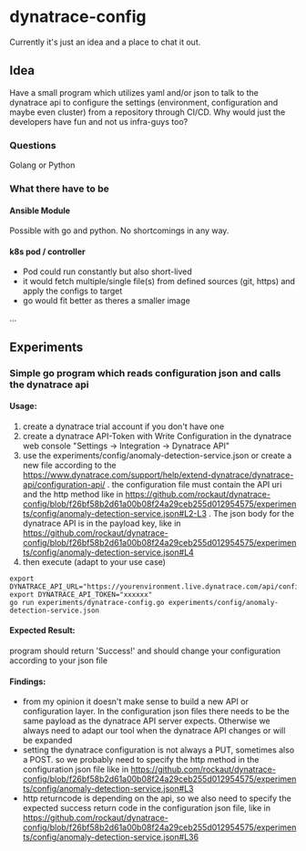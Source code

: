 # dynatrace-config
Currently it's just an idea and a place to chat it out.

## Idea

Have a small program which utilizes yaml and/or json to talk to the dynatrace api to configure the settings (environment, configuration and maybe even cluster) from a repository through CI/CD. Why would just the developers have fun and not us infra-guys too?

### Questions
Golang or Python

### What there have to be

#### Ansible Module

Possible with go and python. No shortcomings in any way.

#### k8s pod / controller

- Pod could run constantly but also short-lived
- it would fetch multiple/single file(s) from defined sources (git, https) and apply the configs to target
- go would fit better as theres a smaller image

...

## Experiments

### Simple go program which reads configuration json and calls the dynatrace api

#### Usage:
1. create a dynatrace trial account if you don't have one
2. create a dynatrace API-Token with Write Configuration in the dynatrace web console "Settings -> Integration -> Dynatrace API"
3. use the experiments/config/anomaly-detection-service.json or create a new file according to the https://www.dynatrace.com/support/help/extend-dynatrace/dynatrace-api/configuration-api/ . the configuration file must contain the API uri and the http method like in https://github.com/rockaut/dynatrace-config/blob/f26bf58b2d61a00b08f24a29ceb255d012954575/experiments/config/anomaly-detection-service.json#L2-L3 . The json body for the dynatrace API is in the payload key, like in https://github.com/rockaut/dynatrace-config/blob/f26bf58b2d61a00b08f24a29ceb255d012954575/experiments/config/anomaly-detection-service.json#L4
4. then execute (adapt to your use case)
```
export DYNATRACE_API_URL="https://yourenvironment.live.dynatrace.com/api/config"
export DYNATRACE_API_TOKEN="xxxxxx"
go run experiments/dynatrace-config.go experiments/config/anomaly-detection-service.json
```

#### Expected Result:
program should return 'Success!' and should change your configuration according to your json file

#### Findings:
- from my opinion it doesn't make sense to build a new API or configuration layer. In the configuration json files there needs to be the same payload as the dynatrace API server expects. Otherwise we always need to adapt our tool when the dynatrace API changes or will be expanded
- setting the dynatrace configuration is not always a PUT, sometimes also a POST. so we probably need to specify the http method in the configuration json file like in https://github.com/rockaut/dynatrace-config/blob/f26bf58b2d61a00b08f24a29ceb255d012954575/experiments/config/anomaly-detection-service.json#L3
- http returncode is depending on the api, so we also need to specify the expected success return code in the configuration json file, like in https://github.com/rockaut/dynatrace-config/blob/f26bf58b2d61a00b08f24a29ceb255d012954575/experiments/config/anomaly-detection-service.json#L36
